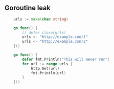 ## Goroutine leak

```go
	urls := make(chan string)

	go func() {
		// defer close(urls)
		urls <- "http://example.com/1"
		urls <- "http://example.com/2"
	}()

	go func() {
		defer fmt.Println("This will never run")
		for url := range urls {
			http.Get(url)
			fmt.Println(url)
		}
	}()
```

<span class="fragment current-only" data-code-focus="4"></span>
<span class="fragment current-only" data-code-focus="10"></span>
